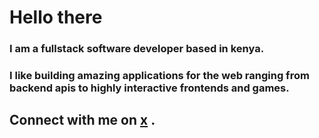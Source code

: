 # Hello there

### I am  a  fullstack software developer based in kenya.

### I like building amazing applications for the web ranging from backend apis to highly interactive frontends and games.

## Connect with me on [x](https://x.com/kyarleschalo/) .
